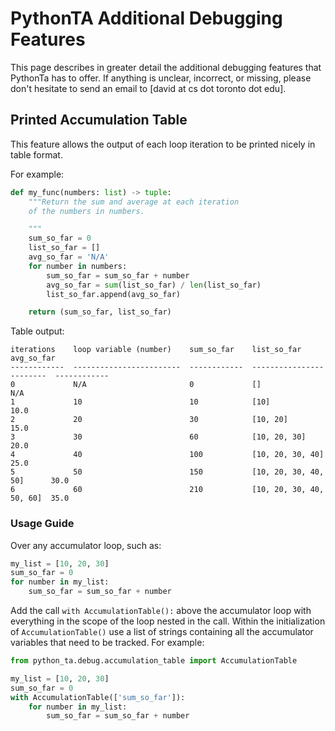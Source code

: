 # PythonTA Additional Debugging Features

This page describes in greater detail the additional debugging features that
PythonTa has to offer. If anything is unclear, incorrect, or missing, please don't hesitate to send an
email to \[david at cs dot toronto dot edu\].

## Printed Accumulation Table

This feature allows the output of each loop iteration to be printed
nicely in table format.

For example:

```python
def my_func(numbers: list) -> tuple:
    """Return the sum and average at each iteration
    of the numbers in numbers.

    """
    sum_so_far = 0
    list_so_far = []
    avg_so_far = 'N/A'
    for number in numbers:
        sum_so_far = sum_so_far + number
        avg_so_far = sum(list_so_far) / len(list_so_far)
        list_so_far.append(avg_so_far)

    return (sum_so_far, list_so_far)
```

Table output:

```
iterations    loop variable (number)    sum_so_far    list_so_far               avg_so_far
------------  ------------------------  ------------  ------------------------  ------------
0             N/A                       0             []                        N/A
1             10                        10            [10]                      10.0
2             20                        30            [10, 20]                  15.0
3             30                        60            [10, 20, 30]              20.0
4             40                        100           [10, 20, 30, 40]          25.0
5             50                        150           [10, 20, 30, 40, 50]      30.0
6             60                        210           [10, 20, 30, 40, 50, 60]  35.0
```

### Usage Guide

Over any accumulator loop, such as:

```python
my_list = [10, 20, 30]
sum_so_far = 0
for number in my_list:
    sum_so_far = sum_so_far + number
```

Add the call `with AccumulationTable():` above the accumulator loop
with everything in the scope of the loop nested in the call. Within
the initialization of `AccumulationTable()` use a list of strings
containing all the accumulator variables that need to be tracked. For example:

```python
from python_ta.debug.accumulation_table import AccumulationTable

my_list = [10, 20, 30]
sum_so_far = 0
with AccumulationTable(['sum_so_far']):
    for number in my_list:
        sum_so_far = sum_so_far + number
```
